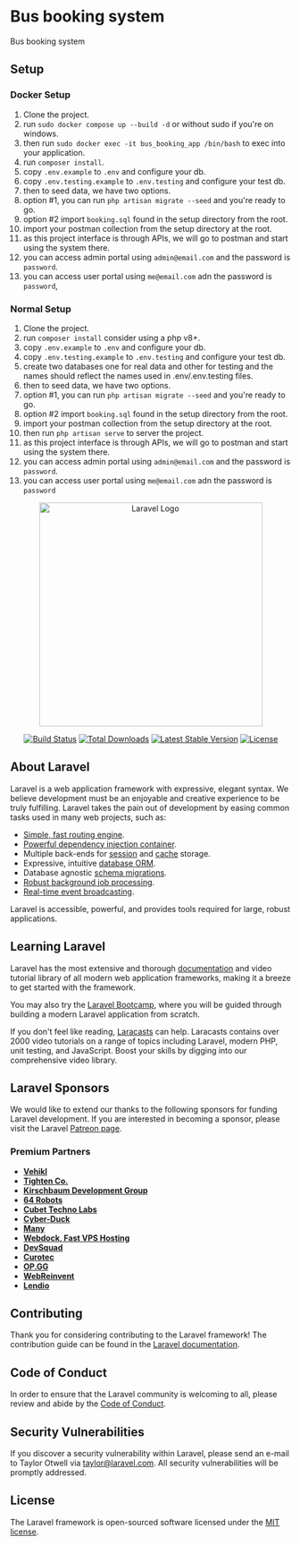 # Bus booking system

Bus booking system

## Setup

### Docker Setup

1. Clone the project.
2. run `sudo docker compose up --build -d` or without sudo if you're on windows.
3. then run `sudo docker exec -it bus_booking_app /bin/bash` to exec into your application.
4. run `composer install`.
5. copy `.env.example` to `.env` and configure your db.
6. copy `.env.testing.example` to `.env.testing` and configure your test db.
8. then to seed data, we have two options.
9. option #1, you can run `php artisan migrate --seed` and you're ready to go.
10. option #2 import `booking.sql` found in the setup directory from the root.
11. import your postman collection from the setup directory at the root.
11. as this project interface is through APIs, we will go to postman and start using the system there.
12. you can access admin portal using `admin@email.com` and the password is `password`.
13. you can access user portal using `me@email.com` adn the password is `password`,

### Normal Setup

1. Clone the project.
2. run `composer install` consider using a php v8+.
3. copy `.env.example` to `.env` and configure your db.
4. copy `.env.testing.example` to `.env.testing` and configure your test db.
5. create two databases one for real data and other for testing and the names should reflect the names used in .env/.env.testing files.
6. then to seed data, we have two options.
7. option #1, you can run `php artisan migrate --seed` and you're ready to go.
8. option #2 import `booking.sql` found in the setup directory from the root.
9. import your postman collection from the setup directory at the root.
10. then run `php artisan serve` to server the project.
11. as this project interface is through APIs, we will go to postman and start using the system there.
12. you can access admin portal using `admin@email.com` and the password is `password`.
13. you can access user portal using `me@email.com` adn the password is `password` 


<p align="center"><a href="https://laravel.com" target="_blank"><img src="https://raw.githubusercontent.com/laravel/art/master/logo-lockup/5%20SVG/2%20CMYK/1%20Full%20Color/laravel-logolockup-cmyk-red.svg" width="400" alt="Laravel Logo"></a></p>

<p align="center">
<a href="https://github.com/laravel/framework/actions"><img src="https://github.com/laravel/framework/workflows/tests/badge.svg" alt="Build Status"></a>
<a href="https://packagist.org/packages/laravel/framework"><img src="https://img.shields.io/packagist/dt/laravel/framework" alt="Total Downloads"></a>
<a href="https://packagist.org/packages/laravel/framework"><img src="https://img.shields.io/packagist/v/laravel/framework" alt="Latest Stable Version"></a>
<a href="https://packagist.org/packages/laravel/framework"><img src="https://img.shields.io/packagist/l/laravel/framework" alt="License"></a>
</p>

## About Laravel

Laravel is a web application framework with expressive, elegant syntax. We believe development must be an enjoyable and creative experience to be truly fulfilling. Laravel takes the pain out of development by easing common tasks used in many web projects, such as:

- [Simple, fast routing engine](https://laravel.com/docs/routing).
- [Powerful dependency injection container](https://laravel.com/docs/container).
- Multiple back-ends for [session](https://laravel.com/docs/session) and [cache](https://laravel.com/docs/cache) storage.
- Expressive, intuitive [database ORM](https://laravel.com/docs/eloquent).
- Database agnostic [schema migrations](https://laravel.com/docs/migrations).
- [Robust background job processing](https://laravel.com/docs/queues).
- [Real-time event broadcasting](https://laravel.com/docs/broadcasting).

Laravel is accessible, powerful, and provides tools required for large, robust applications.

## Learning Laravel

Laravel has the most extensive and thorough [documentation](https://laravel.com/docs) and video tutorial library of all modern web application frameworks, making it a breeze to get started with the framework.

You may also try the [Laravel Bootcamp](https://bootcamp.laravel.com), where you will be guided through building a modern Laravel application from scratch.

If you don't feel like reading, [Laracasts](https://laracasts.com) can help. Laracasts contains over 2000 video tutorials on a range of topics including Laravel, modern PHP, unit testing, and JavaScript. Boost your skills by digging into our comprehensive video library.

## Laravel Sponsors

We would like to extend our thanks to the following sponsors for funding Laravel development. If you are interested in becoming a sponsor, please visit the Laravel [Patreon page](https://patreon.com/taylorotwell).

### Premium Partners

- **[Vehikl](https://vehikl.com/)**
- **[Tighten Co.](https://tighten.co)**
- **[Kirschbaum Development Group](https://kirschbaumdevelopment.com)**
- **[64 Robots](https://64robots.com)**
- **[Cubet Techno Labs](https://cubettech.com)**
- **[Cyber-Duck](https://cyber-duck.co.uk)**
- **[Many](https://www.many.co.uk)**
- **[Webdock, Fast VPS Hosting](https://www.webdock.io/en)**
- **[DevSquad](https://devsquad.com)**
- **[Curotec](https://www.curotec.com/services/technologies/laravel/)**
- **[OP.GG](https://op.gg)**
- **[WebReinvent](https://webreinvent.com/?utm_source=laravel&utm_medium=github&utm_campaign=patreon-sponsors)**
- **[Lendio](https://lendio.com)**

## Contributing

Thank you for considering contributing to the Laravel framework! The contribution guide can be found in the [Laravel documentation](https://laravel.com/docs/contributions).

## Code of Conduct

In order to ensure that the Laravel community is welcoming to all, please review and abide by the [Code of Conduct](https://laravel.com/docs/contributions#code-of-conduct).

## Security Vulnerabilities

If you discover a security vulnerability within Laravel, please send an e-mail to Taylor Otwell via [taylor@laravel.com](mailto:taylor@laravel.com). All security vulnerabilities will be promptly addressed.

## License

The Laravel framework is open-sourced software licensed under the [MIT license](https://opensource.org/licenses/MIT).
